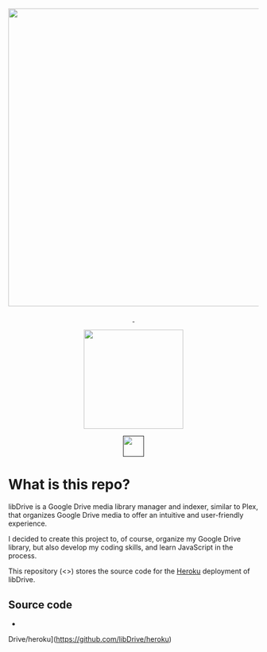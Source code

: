 <a href="#">
  <h3 align="center">
    <img src="" width="600px" />
  </h3>
</a>
<p align="center">
  <a href="">
    <img src="" />
  </a>
  <a href="">
    <img src="" />
  </a>
</p>
<p align="center">
  <a href="https://heroku.com/deploy?template=https://github.com/Nima3/aheroku">
    <img src="https://img.shields.io/badge/Deploy%20To%20Heroku-blueviolet?style=for-the-badge&logo=heroku" width="200" />
  </a>
</p>
<p align="center">
  <a href="">
    <img src="" width="42" />
  </a>
</p>

# What is this repo?

libDrive is a Google Drive media library manager and indexer, similar to Plex, that organizes Google Drive media to offer an intuitive and user-friendly experience.

I decided to create this project to, of course, organize my Google Drive library, but also develop my coding skills, and learn JavaScript in the process.

This repository (<>) stores the source code for the [Heroku](https://heroku.com) deployment of libDrive.

## Source code




-
Drive/heroku](https://github.com/libDrive/heroku)

